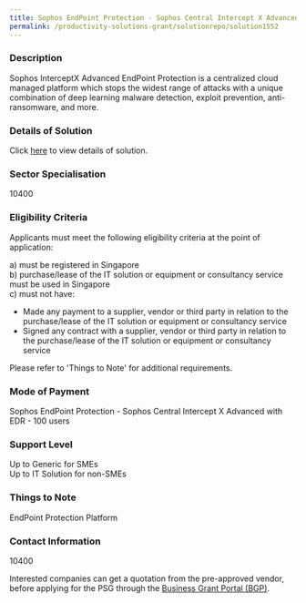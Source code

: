 ```yaml
---
title: Sophos EndPoint Protection - Sophos Central Intercept X Advanced with EDR - 100 users
permalink: /productivity-solutions-grant/solutionrepo/solution1552
---
```


### Description

Sophos InterceptX Advanced EndPoint Protection is a centralized cloud managed platform which stops the widest range of attacks with a unique combination of deep learning malware detection, exploit prevention, anti-ransomware, and more.

### Details of Solution

Click <a href='Rah Tech Pte Ltd' target='_blank' rel='noopener'>here</a> to view details of solution.

### Sector Specialisation

 10400 

### Eligibility Criteria

Applicants must meet the following eligibility criteria at the point of application:

a) must be registered in Singapore <br>
b) purchase/lease of the IT solution or equipment or consultancy service must be used in Singapore <br>
c) must not have:
- Made any payment to a supplier, vendor or third party in relation to the purchase/lease of the IT solution or equipment or consultancy service
- Signed any contract with a supplier, vendor or third party in relation to the purchase/lease of the IT solution or equipment or consultancy service

Please refer to 'Things to Note' for additional requirements.

### Mode of Payment
Sophos EndPoint Protection - Sophos Central Intercept X Advanced with EDR - 100 users

### Support Level
Up to Generic for SMEs <br>
Up to IT Solution for non-SMEs

### Things to Note
EndPoint Protection Platform

### Contact Information
10400

Interested companies can get a quotation from the pre-approved vendor, before applying for the PSG through the <a target='_blank' rel='noopener' href='https://www.businessgrants.gov.sg/'>Business Grant Portal (BGP)</a>.
